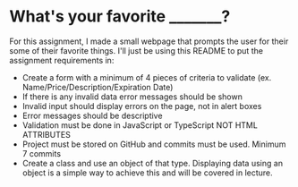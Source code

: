 # What's your favorite _______?
For this assignment, I made a small webpage that prompts the user for their some of their favorite things. 
I'll just be using this README to put the assignment requirements in:

- Create a form with a minimum of 4 pieces of criteria to validate (ex. Name/Price/Description/Expiration Date)
- If there is any invalid data error messages should be shown
- Invalid input should display errors on the page, not in alert boxes
- Error messages should be descriptive
- Validation must be done in JavaScript or TypeScript NOT HTML ATTRIBUTES
- Project must be stored on GitHub and commits must be used. Minimum 7 commits
- Create a class and use an object of that type. Displaying data using an object is a simple way to achieve this and will be covered in lecture.